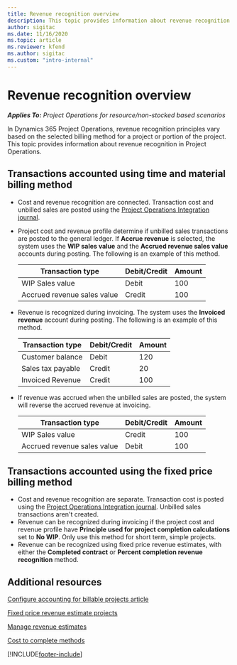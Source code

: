 ```yaml
---
title: Revenue recognition overview
description: This topic provides information about revenue recognition in Project Operations.
author: sigitac
ms.date: 11/16/2020
ms.topic: article
ms.reviewer: kfend 
ms.author: sigitac
ms.custom: "intro-internal"
---
```


# Revenue recognition overview

_**Applies To:** Project Operations for resource/non-stocked based scenarios_

In Dynamics 365 Project Operations, revenue recognition principles vary based on the selected billing method for a project or portion of the project. This topic provides information about revenue recognition in Project Operations.

## Transactions accounted using time and material billing method

- Cost and revenue recognition are connected. Transaction cost and unbilled sales are posted using the [Project Operations Integration journal](../project-accounting/project-operations-integration-journal.md).
- Project cost and revenue profile determine if unbilled sales transactions are posted to the general ledger. If **Accrue revenue** is selected, the system uses the **WIP sales value** and the **Accrued revenue sales value** accounts during posting. The following is an example of this method.  

  | Transaction type | Debit/Credit | Amount |
  | --- | --- | --- |
  | WIP Sales value | Debit | 100 |
  | Accrued revenue sales value | Credit | 100 |

- Revenue is recognized during invoicing. The system uses the **Invoiced revenue** account during posting. The following is an example of this method.  

  | Transaction type | Debit/Credit | Amount |
  | --- | --- | --- |
  | Customer balance | Debit | 120 |
  | Sales tax payable | Credit | 20 |
  | Invoiced Revenue | Credit | 100 |

- If revenue was accrued when the unbilled sales are posted, the system will reverse the accrued revenue at invoicing.

  | Transaction type | Debit/Credit | Amount |
  | --- | --- | --- |
  | WIP Sales value | Credit | 100 |
  | Accrued revenue sales value | Debit | 100 |

## Transactions accounted using the fixed price billing method

- Cost and revenue recognition are separate. Transaction cost is posted using the [Project Operations Integration journal](../project-accounting/project-operations-integration-journal.md). Unbilled sales transactions aren't created.
- Revenue can be recognized during invoicing if the project cost and revenue profile have **Principle used for project completion calculations** set to **No WIP**. Only use this method for short term, simple projects.
- Revenue can be recognized using fixed price revenue estimates, with either the **Completed contract** or **Percent completion revenue recognition** method.

## Additional resources
[Configure accounting for billable projects article](../project-accounting/configure-accounting-billable-projects.md)

[Fixed price revenue estimate projects](rev-rec-percentage-completion-method.md)

[Manage revenue estimates](rev-rec-completed-contract-method.md)

[Cost to complete methods](cost-complete-methods.md)


[!INCLUDE[footer-include](../includes/footer-banner.md)]